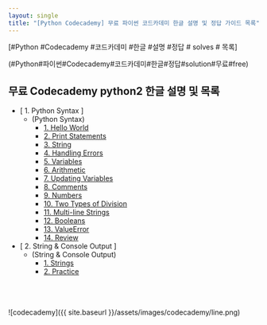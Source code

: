 ```yaml
---
layout: single
title: "[Python Codecademy] 무료 파이썬 코드카데미 한글 설명 및 정답 가이드 목록"
---
```


[#Python #Codecademy #코드카데미 #한글 #설명 #정답 # solves # 목록]    

(#Python#파이썬#Codecademy#코드카데미#한글#정답#solution#무료#free)

## 무료 Codecademy python2 한글 설명 및 목록 

 * [ 1. Python Syntax ]     
    * (Python Syntax)       
      * <a href="/010101-HelloWorld/">1. Hello World</a>     
      * <a href="/010102-PrintStatements/">2. Print Statements</a>    
      * <a href="/010103-String/">3. String</a>      
      * <a href="/010104-HandlingErrors/">4. Handling Errors</a>      
      * <a href="/010105-Variables/">5. Variables</a>      
      * <a href="/010106-Arithmetic/">6. Arithmetic</a>      
      * <a href="/010107-UpdatingVariables/">7. Updating Variables</a>      
      * <a href="/010108-Comments/">8. Comments</a>      
      * <a href="/010109-Numbers/">9. Numbers</a>      
      * <a href="/010110-TwoTypesOfDivision/">10. Two Types of Division</a>   
      * <a href="/010111-MultiLineStrings/">11. Multi-line Strings</a>     
      * <a href="/010112-/">12. Booleans</a>    
      * <a href="/010113-ValueError/">13. ValueError</a>     
      * <a href="/010114-Review/">14. Review</a>     
 * [ 2. String & Console Output ]     
    * (String & Console Output)       
      * <a href="/020101-Strings/">1. Strings</a>     
      * <a href="/020102-Practice/">2. Practice</a>     
    

    

<br>
<br>
<br>
![codecademy]({{ site.baseurl }}/assets/images/codecademy/line.png)   
